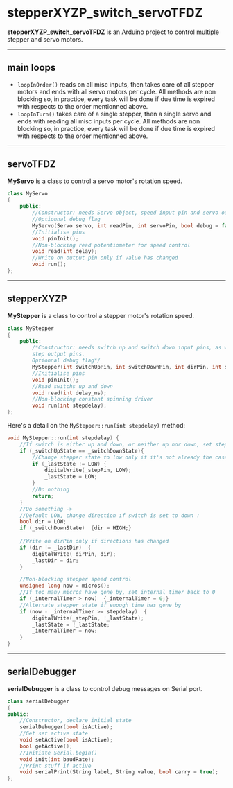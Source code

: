 # stepperXYZP_switch_servoTFDZ

**stepperXYZP_switch_servoTFDZ** is an Arduino project to control multiple stepper and servo motors.

---
## main loops
- ```loopInOrder()``` reads on all misc inputs, then takes care of all stepper motors and ends with all servo motors per cycle. All methods are non blocking so, in practice, every task will be done if due time is expired with respects to the order mentionned above.
- ```loopInTurn()``` takes care of a single stepper, then a single servo and ends with reading all misc inputs per cycle. All methods are non blocking so, in practice, every task will be done if due time is expired with respects to the order mentionned above.
---
## servoTFDZ 

**MyServo** is a class to control a servo motor's rotation speed.
```c++
class MyServo
{
    public:
        //Constructor: needs Servo object, speed input pin and servo output pin
        //Optionnal debug flag
        MyServo(Servo servo, int readPin, int servoPin, bool debug = false);
        //Initialise pins
        void pinInit();
        //Non-blocking read potentiometer for speed control
        void read(int delay);
        //Write on output pin only if value has changed
        void run();
};

```

---

## stepperXYZP

**MyStepper** is a class to control a stepper motor's rotation speed.
```c++
class MyStepper
{
    public:
        /*Constructor: needs switch up and switch down input pins, as well as the stepper's direction and
        step output pins.
        Optionnal debug flag*/
        MyStepper(int switchUpPin, int switchDownPin, int dirPin, int stepPin, bool debug = false);
        //Initialise pins
        void pinInit();
        //Read switchs up and down
        void read(int delay_ms);
        //Non-blocking constant spinning driver
        void run(int stepdelay);
};
```
Here's a detail on the ```MyStepper::run(int stepdelay)``` method:
```c++
void MyStepper::run(int stepdelay) {
    //If switch is either up and down, or neither up nor down, set step pin to LOW and do nothing
    if (_switchUpState == _switchDownState){
        //Change stepper state to low only if it's not already the case
        if (_lastState != LOW) {
            digitalWrite(_stepPin, LOW);
            _lastState = LOW;
        }
        //Do nothing
        return;
    }
    //Do something ->
    //Default LOW, change direction if switch is set to down :
    bool dir = LOW;
    if (_switchDownState)  {dir = HIGH;}
    
    //Write on dirPin only if directions has changed
    if (dir != _lastDir)  {
        digitalWrite(_dirPin, dir);
        _lastDir = dir;
    }

    //Non-blocking stepper speed control
    unsigned long now = micros();
    //If too many micros have gone by, set internal timer back to 0
    if (_internalTimer > now)  {_internalTimer = 0;}
    //Alternate stepper state if enough time has gone by
    if (now - _internalTimer >= stepdelay)  {
        digitalWrite(_stepPin, !_lastState);
        _lastState = !_lastState;
        _internalTimer = now;
    }
}

```
---

## serialDebugger

**serialDebugger** is a class to control debug messages on Serial port.
```c++
class serialDebugger
{
public:
    //Constructor, declare initial state
    serialDebugger(bool isActive);
    //Get set active state
    void setActive(bool isActive);
    bool getActive();
    //Initiate Serial.begin()
    void init(int baudRate);
    //Print stuff if active
    void serialPrint(String label, String value, bool carry = true);
};
```